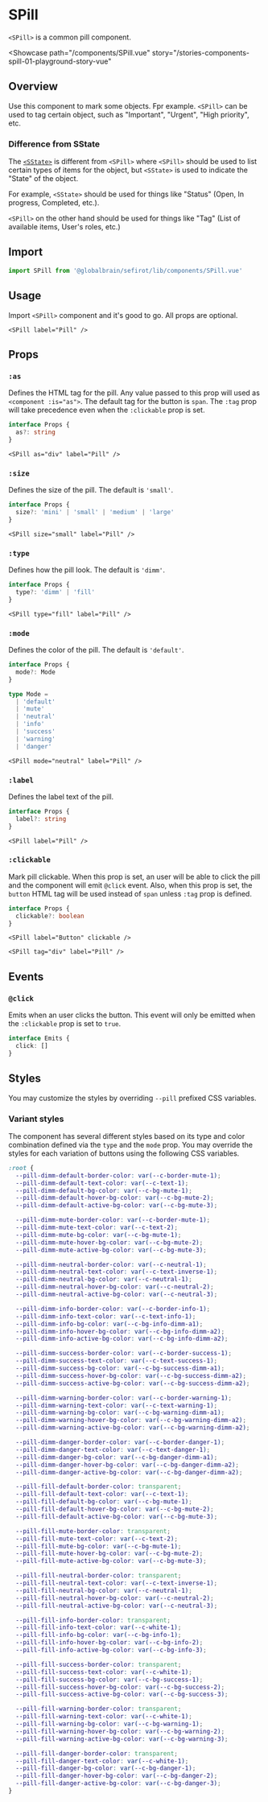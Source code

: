 <script setup lang="ts">
import SPill from 'sefirot/components/SPill.vue'

const modes = ['default', 'mute', 'neutral', 'info', 'success', 'warning', 'danger'] as const
</script>

# SPill

`<SPill>` is a common pill component.

<Showcase
  path="/components/SPill.vue"
  story="/stories-components-spill-01-playground-story-vue"
>
  <div class="flex flex-wrap gap-12">
    <SPill v-for="m in modes" :key="m" :mode="m" label="Pill" />
  </div>
</Showcase>

## Overview

Use this component to mark some objects. Fpr example. `<SPill>` can be used to tag certain object, such as "Important", "Urgent", "High priority", etc.

### Difference from SState

The [`<SState>`](state) is different from `<SPill>` where `<SPill>` should be used to list certain types of items for the object, but `<SState>` is used to indicate the "State" of the object.

For example, `<SState>` should be used for things like "Status" (Open, In progress, Completed, etc.).

`<SPill>` on the other hand should be used for things like "Tag" (List of available items, User's roles, etc.)

## Import

```ts
import SPill from '@globalbrain/sefirot/lib/components/SPill.vue'
```

## Usage

Import `<SPill>` component and it's good to go. All props are optional.

```vue-html
<SPill label="Pill" />
```

## Props

### `:as`

Defines the HTML tag for the pill. Any value passed to this prop will used as `<component :is="as">`. The default tag for the button is `span`. The `:tag` prop will take precedence even when the `:clickable` prop is set.

```ts
interface Props {
  as?: string
}
```

```vue-html
<SPill as="div" label="Pill" />
```

### `:size`

Defines the size of the pill. The default is `'small'`.

```ts
interface Props {
  size?: 'mini' | 'small' | 'medium' | 'large'
}
```

```vue-html
<SPill size="small" label="Pill" />
```

### `:type`

Defines how the pill look. The default is `'dimm'`.

```ts
interface Props {
  type?: 'dimm' | 'fill'
}
```

```vue-html
<SPill type="fill" label="Pill" />
```

### `:mode`

Defines the color of the pill. The default is `'default'`.

```ts
interface Props {
  mode?: Mode
}

type Mode =
  | 'default'
  | 'mute'
  | 'neutral'
  | 'info'
  | 'success'
  | 'warning'
  | 'danger'
```

```vue-html
<SPill mode="neutral" label="Pill" />
```

### `:label`

Defines the label text of the pill.

```ts
interface Props {
  label?: string
}
```

```vue-html
<SPill label="Pill" />
```

### `:clickable`

Mark pill clickable. When this prop is set, an user will be able to click the pill and the component will emit `@click` event. Also, when this prop is set, the `button` HTML tag will be used instead of `span` unless `:tag` prop is defined.

```ts
interface Props {
  clickable?: boolean
}
```

```vue-html
<SPill label="Button" clickable />
```

```vue-html
<SPill tag="div" label="Pill" />
```

## Events

### `@click`

Emits when an user clicks the button. This event will only be emitted when the `:clickable` prop is set to `true`.

```ts
interface Emits {
  click: []
}
```

## Styles

You may customize the styles by overriding `--pill` prefixed CSS variables.

### Variant styles

The component has several different styles based on its type and color combination defined via the `type` and the `mode` prop. You may override the styles for each variation of buttons using the following CSS variables.

```css
:root {
  --pill-dimm-default-border-color: var(--c-border-mute-1);
  --pill-dimm-default-text-color: var(--c-text-1);
  --pill-dimm-default-bg-color: var(--c-bg-mute-1);
  --pill-dimm-default-hover-bg-color: var(--c-bg-mute-2);
  --pill-dimm-default-active-bg-color: var(--c-bg-mute-3);

  --pill-dimm-mute-border-color: var(--c-border-mute-1);
  --pill-dimm-mute-text-color: var(--c-text-2);
  --pill-dimm-mute-bg-color: var(--c-bg-mute-1);
  --pill-dimm-mute-hover-bg-color: var(--c-bg-mute-2);
  --pill-dimm-mute-active-bg-color: var(--c-bg-mute-3);

  --pill-dimm-neutral-border-color: var(--c-neutral-1);
  --pill-dimm-neutral-text-color: var(--c-text-inverse-1);
  --pill-dimm-neutral-bg-color: var(--c-neutral-1);
  --pill-dimm-neutral-hover-bg-color: var(--c-neutral-2);
  --pill-dimm-neutral-active-bg-color: var(--c-neutral-3);

  --pill-dimm-info-border-color: var(--c-border-info-1);
  --pill-dimm-info-text-color: var(--c-text-info-1);
  --pill-dimm-info-bg-color: var(--c-bg-info-dimm-a1);
  --pill-dimm-info-hover-bg-color: var(--c-bg-info-dimm-a2);
  --pill-dimm-info-active-bg-color: var(--c-bg-info-dimm-a2);

  --pill-dimm-success-border-color: var(--c-border-success-1);
  --pill-dimm-success-text-color: var(--c-text-success-1);
  --pill-dimm-success-bg-color: var(--c-bg-success-dimm-a1);
  --pill-dimm-success-hover-bg-color: var(--c-bg-success-dimm-a2);
  --pill-dimm-success-active-bg-color: var(--c-bg-success-dimm-a2);

  --pill-dimm-warning-border-color: var(--c-border-warning-1);
  --pill-dimm-warning-text-color: var(--c-text-warning-1);
  --pill-dimm-warning-bg-color: var(--c-bg-warning-dimm-a1);
  --pill-dimm-warning-hover-bg-color: var(--c-bg-warning-dimm-a2);
  --pill-dimm-warning-active-bg-color: var(--c-bg-warning-dimm-a2);

  --pill-dimm-danger-border-color: var(--c-border-danger-1);
  --pill-dimm-danger-text-color: var(--c-text-danger-1);
  --pill-dimm-danger-bg-color: var(--c-bg-danger-dimm-a1);
  --pill-dimm-danger-hover-bg-color: var(--c-bg-danger-dimm-a2);
  --pill-dimm-danger-active-bg-color: var(--c-bg-danger-dimm-a2);

  --pill-fill-default-border-color: transparent;
  --pill-fill-default-text-color: var(--c-text-1);
  --pill-fill-default-bg-color: var(--c-bg-mute-1);
  --pill-fill-default-hover-bg-color: var(--c-bg-mute-2);
  --pill-fill-default-active-bg-color: var(--c-bg-mute-3);

  --pill-fill-mute-border-color: transparent;
  --pill-fill-mute-text-color: var(--c-text-2);
  --pill-fill-mute-bg-color: var(--c-bg-mute-1);
  --pill-fill-mute-hover-bg-color: var(--c-bg-mute-2);
  --pill-fill-mute-active-bg-color: var(--c-bg-mute-3);

  --pill-fill-neutral-border-color: transparent;
  --pill-fill-neutral-text-color: var(--c-text-inverse-1);
  --pill-fill-neutral-bg-color: var(--c-neutral-1);
  --pill-fill-neutral-hover-bg-color: var(--c-neutral-2);
  --pill-fill-neutral-active-bg-color: var(--c-neutral-3);

  --pill-fill-info-border-color: transparent;
  --pill-fill-info-text-color: var(--c-white-1);
  --pill-fill-info-bg-color: var(--c-bg-info-1);
  --pill-fill-info-hover-bg-color: var(--c-bg-info-2);
  --pill-fill-info-active-bg-color: var(--c-bg-info-3);

  --pill-fill-success-border-color: transparent;
  --pill-fill-success-text-color: var(--c-white-1);
  --pill-fill-success-bg-color: var(--c-bg-success-1);
  --pill-fill-success-hover-bg-color: var(--c-bg-success-2);
  --pill-fill-success-active-bg-color: var(--c-bg-success-3);

  --pill-fill-warning-border-color: transparent;
  --pill-fill-warning-text-color: var(--c-white-1);
  --pill-fill-warning-bg-color: var(--c-bg-warning-1);
  --pill-fill-warning-hover-bg-color: var(--c-bg-warning-2);
  --pill-fill-warning-active-bg-color: var(--c-bg-warning-3);

  --pill-fill-danger-border-color: transparent;
  --pill-fill-danger-text-color: var(--c-white-1);
  --pill-fill-danger-bg-color: var(--c-bg-danger-1);
  --pill-fill-danger-hover-bg-color: var(--c-bg-danger-2);
  --pill-fill-danger-active-bg-color: var(--c-bg-danger-3);
}
```
